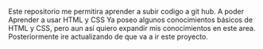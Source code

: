 Este repositorio me permitira aprender a subir codigo a git hub. A poder Aprender a usar HTML y CSS
Ya poseo algunos conocimientos básicos de HTML y CSS, pero aun así quiero expandir mis conocimientos en este area. 
Posteriormente ire actualizando de que va a ir este proyecto. 
